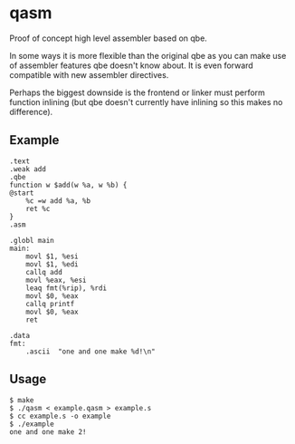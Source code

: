 # qasm

Proof of concept high level assembler based on qbe.

In some ways it is more flexible than the original qbe as you
can make use of assembler features qbe doesn't know about. It is even forward
compatible with new assembler directives.

Perhaps the biggest downside is the frontend or linker must perform
function inlining (but qbe doesn't currently have inlining so this makes no difference).

## Example
```
.text
.weak add
.qbe
function w $add(w %a, w %b) {
@start
	%c =w add %a, %b
	ret %c
}
.asm

.globl main
main:
	movl $1, %esi
	movl $1, %edi
	callq add
	movl %eax, %esi
	leaq fmt(%rip), %rdi
	movl $0, %eax
	callq printf
	movl $0, %eax
	ret

.data
fmt:
	.ascii  "one and one make %d!\n"
```

## Usage

```
$ make
$ ./qasm < example.qasm > example.s
$ cc example.s -o example
$ ./example
one and one make 2!
```
